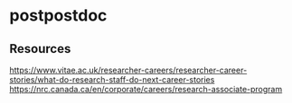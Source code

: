 # postpostdoc



## Resources

https://www.vitae.ac.uk/researcher-careers/researcher-career-stories/what-do-research-staff-do-next-career-stories 
https://nrc.canada.ca/en/corporate/careers/research-associate-program
